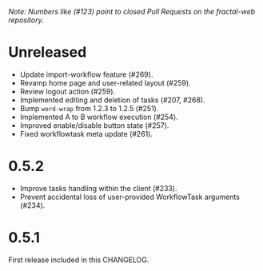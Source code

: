 *Note: Numbers like (\#123) point to closed Pull Requests on the fractal-web repository.*


# Unreleased

* Update import-workflow feature (\#269).
* Revamp home page and user-related layout (\#259).
* Review logout action (\#259).
* Implemented editing and deletion of tasks (\#207, \#268). 
* Bump `word-wrap` from 1.2.3 to 1.2.5 (\#251).
* Implemented A to B workflow execution (\#254).
* Improved enable/disable button state (\#257).
* Fixed workflowtask meta update (\#261).

# 0.5.2

* Improve tasks handling within the client (\#233).
* Prevent accidental loss of user-provided WorkflowTask arguments (\#234).

# 0.5.1

First release included in this CHANGELOG.
